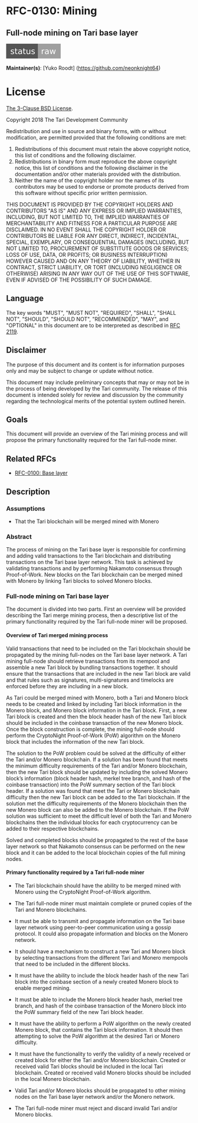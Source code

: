 # RFC-0130: Mining

## Full-node mining on Tari base layer

![status: raw](theme/images/status-raw.svg)

**Maintainer(s)**: [Yuko Roodt] (https://github.com/neonknight64)

# License

[ The 3-Clause BSD License](https://opensource.org/licenses/BSD-3-Clause).

Copyright 2018 The Tari Development Community

Redistribution and use in source and binary forms, with or without modification, are permitted provided that the
following conditions are met:

1. Redistributions of this document must retain the above copyright notice, this list of conditions and the following
   disclaimer.
2. Redistributions in binary form must reproduce the above copyright notice, this list of conditions and the following
   disclaimer in the documentation and/or other materials provided with the distribution.
3. Neither the name of the copyright holder nor the names of its contributors may be used to endorse or promote products
   derived from this software without specific prior written permission.

THIS DOCUMENT IS PROVIDED BY THE COPYRIGHT HOLDERS AND CONTRIBUTORS "AS IS" AND ANY EXPRESS OR IMPLIED WARRANTIES,
INCLUDING, BUT NOT LIMITED TO, THE IMPLIED WARRANTIES OF MERCHANTABILITY AND FITNESS FOR A PARTICULAR PURPOSE ARE
DISCLAIMED. IN NO EVENT SHALL THE COPYRIGHT HOLDER OR CONTRIBUTORS BE LIABLE FOR ANY DIRECT, INDIRECT, INCIDENTAL,
SPECIAL, EXEMPLARY, OR CONSEQUENTIAL DAMAGES (INCLUDING, BUT NOT LIMITED TO, PROCUREMENT OF SUBSTITUTE GOODS OR
SERVICES; LOSS OF USE, DATA, OR PROFITS; OR BUSINESS INTERRUPTION) HOWEVER CAUSED AND ON ANY THEORY OF LIABILITY,
WHETHER IN CONTRACT, STRICT LIABILITY, OR TORT (INCLUDING NEGLIGENCE OR OTHERWISE) ARISING IN ANY WAY OUT OF THE USE OF
THIS SOFTWARE, EVEN IF ADVISED OF THE POSSIBILITY OF SUCH DAMAGE.

## Language

The key words "MUST", "MUST NOT", "REQUIRED", "SHALL", "SHALL NOT", "SHOULD", "SHOULD NOT", "RECOMMENDED", "MAY", and
"OPTIONAL" in this document are to be interpreted as described in [RFC 2119](http://tools.ietf.org/html/rfc2119).

## Disclaimer

The purpose of this document and its content is for information purposes only and may be subject to change or update
without notice.

This document may include preliminary concepts that may or may not be in the process of being developed by the Tari
community. The release of this document is intended solely for review and discussion by the community regarding the
technological merits of the potential system outlined herein.

## Goals

This document will provide an overview of the Tari mining process and will propose the primary functionality required for the Tari full-node miner.

## Related RFCs

* [RFC-0100: Base layer](RFC-0100_BaseLayer.md)

## Description

### Assumptions
- That the Tari blockchain will be merged mined with Monero 

### Abstract

The process of mining on the Tari base layer is responsible for confirming and adding valid transactions to the Tari blockchain and distributing transactions on the Tari base layer network. This task is achieved by validating transactions and by performing Nakamoto consensus through Proof-of-Work. New blocks on the Tari blockchain can be merged mined with Monero by linking Tari blocks to solved Monero blocks.  

### Full-node mining on Tari base layer

The document is divided into two parts. First an overview will be provided describing the Tari merge mining process, then a descriptive list of the primary functionality required by the Tari full-node miner will be proposed.


####  Overview of Tari merged mining process

Valid transactions that need to be included on the Tari blockchain should be propagated by the mining full-nodes on the Tari base layer network. A Tari mining full-node should retrieve transactions from its mempool and assemble a new Tari block by bundling transactions together. It should ensure that the transactions that are included in the new Tari block are valid and that rules such as signatures, multi-signatures and timelocks are enforced before they are including in a new block.

As Tari could be merged mined with Monero, both a Tari and Monero block needs to be created and linked by including Tari block information in the Monero block, and Monero block information in the Tari block. First, a new Tari block is created and then the block header hash of the new Tari block should be included in the coinbase transaction of the new Monero block. Once the block construction is complete, the mining full-node should perform the CryptoNight Proof-of-Work (PoW) algorithm on the Monero block that includes the information of the new Tari block. 

The solution to the PoW problem could be solved at the difficulty of either the Tari and/or Monero blockchain. If a solution has been found that meets the minimum difficulty requirements of the Tari and/or Monero blockchain, then the new Tari block should be updated by including the solved Monero block’s information (block header hash, merkel tree branch, and hash of the coinbase transaction) into the PoW summary section of the Tari block header. If a solution was found that meet the Tari or Monero blockchain difficulty then the new Tari block can be added to the Tari blockchain. If the solution met the difficulty requirements of the Monero blockchain then the new Monero block can also be added to the Monero blockchain. If the PoW solution was sufficient to meet the difficult level of both the Tari and Monero blockchains then the individual blocks for each cryptocurrency can be added to their respective blockchains.

Solved and completed blocks should be propagated to the rest of the base layer network so that Nakamoto consensus can be performed on the new block and it can be added to the local blockchain copies of the full mining nodes.

####  Primary functionality required by a Tari full-node miner
- The Tari blockchain should have the ability to be merged mined with Monero using the CryptoNight Proof-of-Work algorithm. 

- The Tari full-node miner must maintain complete or pruned copies of the Tari and Monero blockchains.
- It must be able to transmit and propagate information on the Tari base layer network using peer-to-peer communication using a gossip protocol. It could also propagate information and blocks on the Monero network.
- It should have a mechanism to construct a new Tari and Monero block by selecting transactions from the different Tari and Monero mempools that need to be included in the different blocks.
- It must have the ability to include the block header hash of the new Tari block into the coinbase section of a newly created Monero block to enable merged mining.
- It must be able to include the Monero block header hash, merkel tree branch, and hash of the coinbase transaction of the Monero block into the PoW summary field of the new Tari block header. 
- It must have the ability to perform a PoW algorithm on the newly created Monero block, that contains the Tari block information. It should then attempting to solve the PoW algorithm at the desired Tari or Monero difficulty.  
- It must have the functionality to verify the validity of a newly received or created block for either the Tari and/or Monero blockchain. Created or received valid Tari blocks should be included in the local Tari blockchain. Created or received valid Monero blocks should be included in the local Monero blockchain.
- Valid Tari and/or Monero blocks should be propagated to other mining nodes on the Tari base layer network and/or the Monero network. 
- The Tari full-node miner must reject and discard invalid Tari and/or Monero blocks.  


